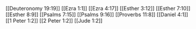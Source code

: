 [[Deuteronomy 19:19]]
[[Ezra 1:1]]
[[Ezra 4:17]]
[[Esther 3:12]]
[[Esther 7:10]]
[[Esther 8:9]]
[[Psalms 7:15]]
[[Psalms 9:16]]
[[Proverbs 11:8]]
[[Daniel 4:1]]
[[1 Peter 1:2]]
[[2 Peter 1:2]]
[[Jude 1:2]]
